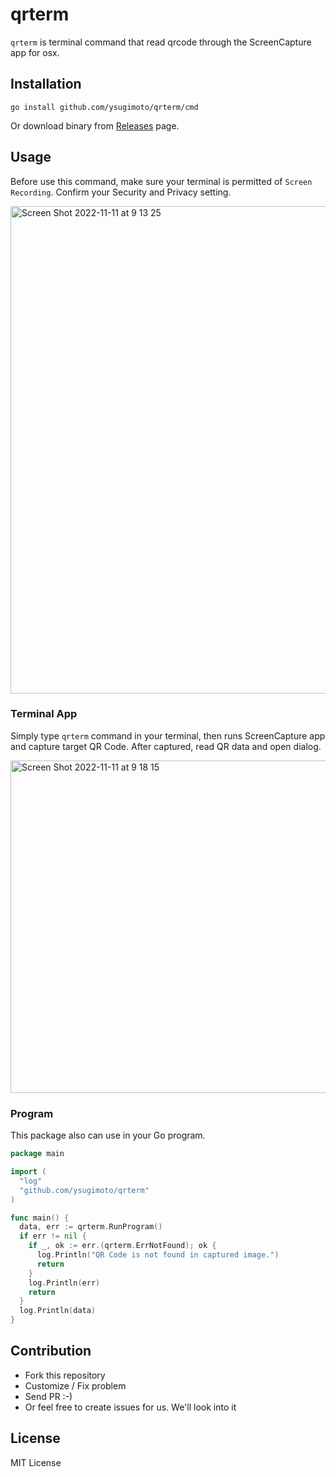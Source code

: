 # qrterm

`qrterm` is terminal command that read qrcode through the ScreenCapture app for osx.

## Installation

```shell
go install github.com/ysugimoto/qrterm/cmd
```

Or download binary from [Releases]() page.

## Usage

Before use this command, make sure your terminal is permitted of `Screen Recording`. Confirm your Security and Privacy setting.

<img width="780" alt="Screen Shot 2022-11-11 at 9 13 25" src="https://user-images.githubusercontent.com/1000401/201233848-4890b6da-dd20-4928-aef6-2eb590966618.png">


### Terminal App

Simply type `qrterm` command in your terminal, then runs ScreenCapture app and capture target QR Code.
After captured, read QR data and open dialog.

<img width="532" alt="Screen Shot 2022-11-11 at 9 18 15" src="https://user-images.githubusercontent.com/1000401/201233873-e9be1e5b-ab42-4ec6-bd83-9c0bf740f1f6.png">

### Program

This package also can use in your Go program.

```go
package main

import (
  "log"
  "github.com/ysugimoto/qrterm"
)

func main() {
  data, err := qrterm.RunProgram()
  if err != nil {
    if _, ok := err.(qrterm.ErrNotFound); ok {
      log.Println("QR Code is not found in captured image.")
      return
    }
    log.Println(err)
    return
  }
  log.Println(data)
}
```

## Contribution

- Fork this repository
- Customize / Fix problem
- Send PR :-)
- Or feel free to create issues for us. We'll look into it

## License

MIT License

